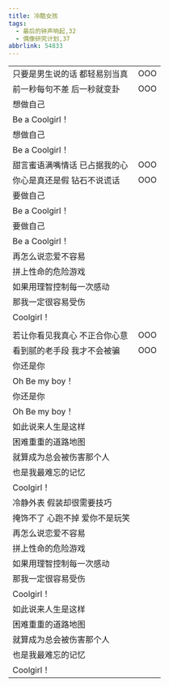```yaml
---
title: 冷酷女孩
tags:
  - 最后的钟声响起,32
  - 偶像研究计划,37
abbrlink: 54833
---
```

|      |      |
|--|--|
|只要是男生说的话 都轻易别当真|OOO|
|前一秒每句不差 后一秒就变卦|OOO|
|想做自己|      |
|Be a Coolgirl！|      |
|想做自己|      |
|Be a Coolgirl！|      |
|甜言蜜语满嘴情话 已占据我的心|OOO|
|你心是真还是假 钻石不说谎话|OOO|
|要做自己|      |
|Be a Coolgirl！|      |
|要做自己|      |
|Be a Coolgirl！|      |
|再怎么说恋爱不容易|      |
|拼上性命的危险游戏|      |
|如果用理智控制每一次感动|      |
|那我一定很容易受伤|      |
|Coolgirl！|      |
|      |      |
|若让你看见我真心 不正合你心意|OOO|
|看到腻的老手段 我才不会被骗|OOO|
|你还是你|      |
|Oh Be my boy！|      |
|你还是你|      |
|Oh Be my boy！|      |
|如此说来人生是这样|      |
|困难重重的道路地图|      |
|就算成为总会被伤害那个人|      |
|也是我最难忘的记忆|      |
|Coolgirl！|      |
|冷静外表 假装却很需要技巧|      |
|掩饰不了 心跑不掉 爱你不是玩笑|      |
|再怎么说恋爱不容易|      |
|拼上性命的危险游戏|      |
|如果用理智控制每一次感动|      |
|那我一定很容易受伤|      |
|Coolgirl！|      |
|如此说来人生是这样|      |
|困难重重的道路地图|      |
|就算成为总会被伤害那个人|      |
|也是我最难忘的记忆|      |
|Coolgirl！|      |